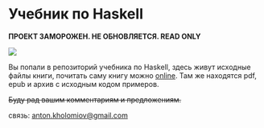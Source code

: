 Учебник по Haskell
===========================

**ПРОЕКТ ЗАМОРОЖЕН. НЕ ОБНОВЛЯЕТСЯ. READ ONLY**

![](http://evolvemovement.com/evolve/wp-content/uploads/2013/01/snowflake.jpg)

Вы попали в репозиторий учебника по Haskell, здесь живут исходные файлы
книги, почитать саму книгу можно 
[online](http://anton-k.github.io/ru-haskell-book/book/home.html).
Там же находятся pdf, epub и архив с исходным кодом примеров. 

~~Буду рад вашим комментариям и предложениям.~~

связь: anton.kholomiov@gmail.com

